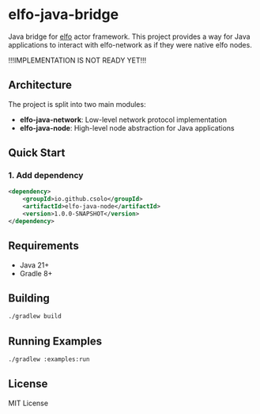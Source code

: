 # elfo-java-bridge

Java bridge for [elfo](https://github.com/elfo-rs/elfo) actor framework. 
This project provides a way for Java applications to interact with elfo-network as if they were native elfo nodes.

!!!IMPLEMENTATION IS NOT READY YET!!!

## Architecture

The project is split into two main modules:

- **elfo-java-network**: Low-level network protocol implementation
- **elfo-java-node**: High-level node abstraction for Java applications

## Quick Start

### 1. Add dependency

```xml
<dependency>
    <groupId>io.github.csolo</groupId>
    <artifactId>elfo-java-node</artifactId>
    <version>1.0.0-SNAPSHOT</version>
</dependency>
```

## Requirements

- Java 21+
- Gradle 8+

## Building

```bash
./gradlew build
```

## Running Examples

```bash
./gradlew :examples:run
```

## License

MIT License
